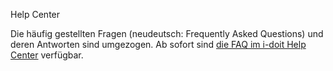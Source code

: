 Help Center

Die häufig gestellten Fragen (neudeutsch: Frequently Asked Questions) und deren Antworten sind umgezogen. Ab sofort sind [die FAQ im i-doit Help Center](https://help.i-doit.com/hc/de/categories/115000434905) verfügbar.